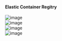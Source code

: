 #### Elastic Container Regitry

![image](https://user-images.githubusercontent.com/689226/77225678-37493600-6b97-11ea-97e6-89e3ff1f97b8.png)
<br>
![image](https://user-images.githubusercontent.com/689226/77228186-a761b700-6bab-11ea-9c86-15259efd0cc7.png)
<br>
![image](https://user-images.githubusercontent.com/689226/77225692-6fe90f80-6b97-11ea-8d8b-ec6e6adb451f.png)
<br>
![image](https://user-images.githubusercontent.com/689226/77225698-79727780-6b97-11ea-9cdc-93c8fe4f6a09.png)
<br>
```

```
